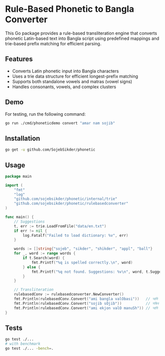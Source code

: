 # Rule-Based Phonetic to Bangla Converter

This Go package provides a rule-based transliteration engine that converts phonetic Latin-based text into Bangla script using predefined mappings and trie-based prefix matching for efficient parsing.

## Features

- Converts Latin phonetic input into Bangla characters
- Uses a trie data structure for efficient longest-prefix matching
- Supports both standalone vowels and matras (vowel signs)
- Handles consonants, vowels, and complex clusters

## Demo

For testing, run the following command:

```bash
go run ./cmd/phoneticdemo convert "amar nam sojib"
```

## Installation

```bash
go get -u github.com/SojebSikder/phonetic
```

## Usage

```go
package main

import (
    "fmt"
    "log"
    "github.com/sojebsikder/phonetic/internal/trie"
    "github.com/sojebsikder/phonetic/rulebasedconverter"
)

func main() {
    // Suggestions
    t, err := trie.LoadFromFile("data/en.txt")
    if err != nil {
        log.Fatalf("Failed to load dictionary: %v", err)
    }

    words := []string{"sojeb", "sikder", "shikder", "appl", "ball"}
    for _, word := range words {
        if t.Search(word) {
            fmt.Printf("%q is spelled correctly.\n", word)
        } else {
            fmt.Printf("%q not found. Suggestions: %v\n", word, t.Suggestions(word))
        }
    }

    // Transliteration
    rulebasedConv := rulebasedconverter.NewConverter()
    fmt.Println(rulebasedConv.Convert("ami bangla valObasi"))   // আমি বাংলা ভালোবাসি
    fmt.Println(rulebasedConv.Convert("sojib sOjib"))           // সজিব সোজিব
    fmt.Println(rulebasedConv.Convert("ami ekjon valO manuSh")) // আমি একজন ভালো মানুষ
}
```

## Tests

```bash
go test ./...
# with benchmark
go test ./... -bench=.
```
